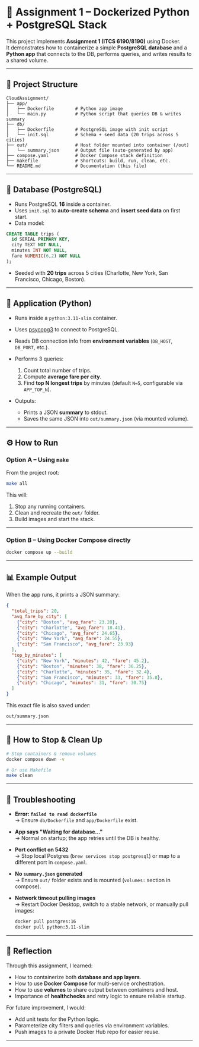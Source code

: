 # 🚀 Assignment 1 – Dockerized Python + PostgreSQL Stack

This project implements **Assignment 1 (ITCS 6190/8190)** using Docker.  
It demonstrates how to containerize a simple **PostgreSQL database** and a **Python app** that connects to the DB, performs queries, and writes results to a shared volume.

---

## 📂 Project Structure
```
CloudAssignment/
├── app/
│   ├── Dockerfile        # Python app image
│   └── main.py           # Python script that queries DB & writes summary
├── db/
│   ├── Dockerfile        # PostgreSQL image with init script
│   └── init.sql          # Schema + seed data (20 trips across 5 cities)
├── out/                  # Host folder mounted into container (/out)
│   └── summary.json      # Output file (auto-generated by app)
├── compose.yaml          # Docker Compose stack definition
├── makefile              # Shortcuts: build, run, clean, etc.
└── README.md             # Documentation (this file)
```

---

## 🐘 Database (PostgreSQL)

- Runs PostgreSQL **16** inside a container.  
- Uses `init.sql` to **auto-create schema** and **insert seed data** on first start.  
- Data model:

```sql
CREATE TABLE trips (
  id SERIAL PRIMARY KEY,
  city TEXT NOT NULL,
  minutes INT NOT NULL,
  fare NUMERIC(6,2) NOT NULL
);
```

- Seeded with **20 trips** across 5 cities (Charlotte, New York, San Francisco, Chicago, Boston).

---

## 🐍 Application (Python)

- Runs inside a `python:3.11-slim` container.  
- Uses [psycopg3](https://www.psycopg.org/psycopg3/) to connect to PostgreSQL.  
- Reads DB connection info from **environment variables** (`DB_HOST`, `DB_PORT`, etc.).  
- Performs 3 queries:
  1. Count total number of trips.  
  2. Compute **average fare per city**.  
  3. Find **top N longest trips** by minutes (default `N=5`, configurable via `APP_TOP_N`).  

- Outputs:
  - Prints a JSON **summary** to stdout.  
  - Saves the same JSON into `out/summary.json` (via mounted volume).

---

## ⚙️ How to Run

### Option A – Using `make`
From the project root:
```bash
make all
```
This will:
1. Stop any running containers.  
2. Clean and recreate the `out/` folder.  
3. Build images and start the stack.  

---

### Option B – Using Docker Compose directly
```bash
docker compose up --build
```

---

## 📊 Example Output

When the app runs, it prints a JSON summary:

```json
{
  "total_trips": 20,
  "avg_fare_by_city": [
    {"city": "Boston", "avg_fare": 23.28},
    {"city": "Charlotte", "avg_fare": 18.41},
    {"city": "Chicago", "avg_fare": 24.65},
    {"city": "New York", "avg_fare": 24.55},
    {"city": "San Francisco", "avg_fare": 23.93}
  ],
  "top_by_minutes": [
    {"city": "New York", "minutes": 42, "fare": 45.2},
    {"city": "Boston", "minutes": 38, "fare": 36.25},
    {"city": "Charlotte", "minutes": 35, "fare": 32.4},
    {"city": "San Francisco", "minutes": 33, "fare": 35.8},
    {"city": "Chicago", "minutes": 31, "fare": 30.75}
  ]
}
```

This exact file is also saved under:
```
out/summary.json
```

---

## 🛑 How to Stop & Clean Up

```bash
# Stop containers & remove volumes
docker compose down -v

# Or use Makefile
make clean
```

---

## 🔧 Troubleshooting

- **Error: `failed to read dockerfile`**  
  → Ensure `db/Dockerfile` and `app/Dockerfile` exist.  

- **App says "Waiting for database..."**  
  → Normal on startup; the app retries until the DB is healthy.  

- **Port conflict on 5432**  
  → Stop local Postgres (`brew services stop postgresql`) or map to a different port in `compose.yaml`.  

- **No `summary.json` generated**  
  → Ensure `out/` folder exists and is mounted (`volumes:` section in compose).  

- **Network timeout pulling images**  
  → Restart Docker Desktop, switch to a stable network, or manually pull images:  
  ```bash
  docker pull postgres:16
  docker pull python:3.11-slim
  ```

---

## 📝 Reflection

Through this assignment, I learned:
- How to containerize both **database and app layers**.  
- How to use **Docker Compose** for multi-service orchestration.  
- How to use **volumes** to share output between containers and host.  
- Importance of **healthchecks** and retry logic to ensure reliable startup.  

For future improvement, I would:
- Add unit tests for the Python logic.  
- Parameterize city filters and queries via environment variables.  
- Push images to a private Docker Hub repo for easier reuse.

---


